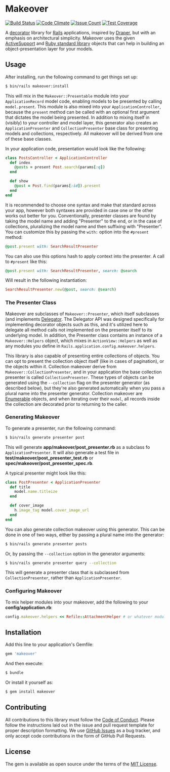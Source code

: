 # Makeover

[![Build Status](https://travis-ci.org/tubbo/presenters.svg?branch=master)](https://travis-ci.org/tubbo/presenters)
[![Code Climate](https://codeclimate.com/github/tubbo/presenters/badges/gpa.svg)](https://codeclimate.com/github/tubbo/presenters)
[![Issue Count](https://codeclimate.com/github/tubbo/presenters/badges/issue_count.svg)](https://codeclimate.com/github/tubbo/presenters)
[![Test Coverage](https://codeclimate.com/github/tubbo/presenters/badges/coverage.svg)](https://codeclimate.com/github/tubbo/presenters/coverage)

A [decorator][] library for [Rails][] applications, inspired by
[Draper][], but with an emphasis on architectural simplicity. Makeover
uses the given [ActiveSupport][] and [Ruby standard library][stdlib]
objects that can help in building an object-presentation layer for your
models.

## Usage

After installing, run the following command to get things set up:

```bash
$ bin/rails makeover:install
```

This will mix in the `Makeover::Presentable` module into your
`ApplicationRecord` model code, enabling models to be presented by
calling `model.present`. This module is also mixed into your
`ApplicationController`, because the `present` method can be called with
an optional first argument that dictates the model being presented. In
addition to mixing itself in (visibly) to your controller and model
layer, this generator also creates an `ApplicationPresenter` and
`CollectionPresenter` base class for presenting models and collections,
respectively. All makeover will be derived from one of these base
classes.

In your application code, presentation would look like the following:

```ruby
class PostsController < ApplicationController
  def index
    @posts = present Post.search(params[:q])
  end

  def show
    @post = Post.find(params[:id]).present
  end
end
```

It is recommended to choose one syntax and make that standard across
your app, however both syntaxes are provided in case one or the other
works out better for you. Conventionally, presenter classes are found
by taking the model name and adding "Presenter" to the end, or in the
case of collections, pluralizing the model name and then suffixing with
"Presenter". You can customize this by passing the `with:` option into
the `#present` method:

```ruby
@post.present with: SearchResultPresenter
```

You can also use this options hash to apply context into the presenter.
A call to `#present` like this:

```ruby
@post.present with: SearchResultPresenter, search: @search
```

Will result in the following instantiation:

```ruby
SearchResultPresenter.new(@post, search: @search)
```

### The Presenter Class

Makeover are subclasses of `Makeover::Presenter`, which itself
subclasses (and implements [Delegator][]. The Delegator API was designed
specifically for implementing decorator objects such as this, and it's
utilized here to delegate all method calls not implemented on the
presenter itself to its underlying model. In addition, the Presenter
class contains an instance of a `Makeover::Helpers` object, which
mixes in `ActionView::Helpers` as well as any modules you define in
`Rails.application.config.makeover.helpers`.

This library is also capable of presenting entire collections of
objects. You can opt to present the collection object itself (like
in cases of pagination), or the objects within it. Collection makeover
derive from `Makeover::CollectionPresenter`, and in your application
the base collection presenter is called `CollectionPresenter`.
These types of objects can be generated using the `--collection` flag on
the presenter generator (as described below), but they're also generated
automatically when you pass a plural name into the presenter generator.
Collection makeover are [Enumerable][] objects, and when iterating
over their `model`, all records inside the collection are decorated
prior to returning to the caller.

### Generating Makeover

To generate a presenter, run the following command:

```bash
$ bin/rails generate presenter post
```

This will generate **app/makeover/post_presenter.rb** as a subclass fo
`ApplicationPresenter`. It will also generate a test file in
**test/makeover/post_presenter_test.rb** or
**spec/makeover/post_presenter_spec.rb**.

A typical presenter might look like this:

```ruby
class PostPresenter < ApplicationPresenter
  def title
    model.name.titleize
  end

  def cover_image
    h.image_tag model.cover_image_url
  end
end
```

You can also generate collection makeover using this generator. This
can be done in one of two ways, either by passing a plural name into the
generator:

```bash
$ bin/rails generate presenter posts
```

Or, by passing the `--collection` option in the generator arguments:

```bash
$ bin/rails generate presenter query --collection
```

This will generate a presenter class that is subclassed from
`CollectionPresenter`, rather than `ApplicationPresenter`.

### Configuring Makeover

To mix helper modules into your makeover, add the following to your
**config/application.rb**:

```ruby
config.makeover.helpers << Refile::AttachmentHelper # or whatever module you want
```

## Installation

Add this line to your application's Gemfile:

```ruby
gem 'makeover'
```

And then execute:
```bash
$ bundle
```

Or install it yourself as:
```bash
$ gem install makeover
```

## Contributing

All contributions to this library must follow the [Code of Conduct][].
Please follow the instructions laid out in the issue and pull request
template for proper description formatting. We use [GitHub Issues][] as
a bug tracker, and only accept code contributions in the form of GitHub
Pull Requests.

## License

The gem is available as open source under the terms of the [MIT License][].

[decorator]: https://en.wikipedia.org/wiki/Decorator_pattern
[Rails]: http://rubyonrails.org
[Draper]: http://github.com/drapergem/draper
[ActiveSupport]: https://github.com/rails/rails/tree/master/activesupport
[stdlib]: http://ruby-doc.org
[Delegator]: http://ruby-doc.org/stdlib-2.2.1/libdoc/delegate/rdoc/Delegator.html
[Enumerable]: http://ruby-doc.org/core-2.2.1/Enumerable.html
[Code of Conduct]: https://github.com/tubbo/makeover/master/CODE_OF_CONDUCT.md
[GitHub Issues]: https://github.com/tubbo/makeover/issues
[MIT License]: http://opensource.org/licenses/MIT
